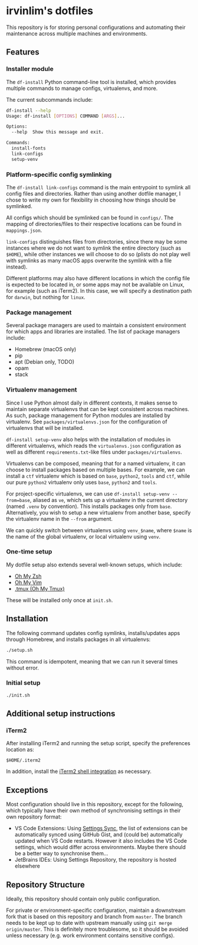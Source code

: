 # irvinlim's dotfiles

This repository is for storing personal configurations and automating their maintenance across multiple machines and environments.

## Features

### Installer module

The `df-install` Python command-line tool is installed, which provides multiple commands to manage configs, virtualenvs, and more.

The current subcommands include:

```sh
df-install --help
Usage: df-install [OPTIONS] COMMAND [ARGS]...

Options:
  --help  Show this message and exit.

Commands:
  install-fonts
  link-configs
  setup-venv
```

### Platform-specific config symlinking

The `df-install link-configs` command is the main entrypoint to symlink all config files and directories. Rather than using another dotfile manager, I chose to write my own for flexibility in choosing how things should be symlinked.

All configs which should be symlinked can be found in `configs/`. The mapping of directories/files to their respective locations can be found in `mappings.json`.

`link-configs` distinguishes files from directories, since there may be some instances where we do not want to symlink the entire directory (such as `$HOME`), while other instances we will choose to do so (plists do not play well with symlinks as many macOS apps overwrite the symlink with a file instead).

Different platforms may also have different locations in which the config file is expected to be located in, or some apps may not be available on Linux, for example (such as iTerm2). In this case, we will specify a destination path for `darwin`, but nothing for `linux`.

### Package management

Several package managers are used to maintain a consistent environment for which apps and libraries are installed. The list of package managers include:

- Homebrew (macOS only)
- pip
- apt (Debian only, TODO)
- opam
- stack

### Virtualenv management

Since I use Python almost daily in different contexts, it makes sense to maintain separate virtualenvs that can be kept consistent across machines. As such, package management for Python modules are installed by virtualenv. See `packages/virtualenvs.json` for the configuration of virtualenvs that will be installed.

`df-install setup-venv` also helps with the installation of modules in different virtualenvs, which reads the `virtualenvs.json` configuration as well as different `requirements.txt`-like files under `packages/virtualenvs`.

Virtualenvs can be composed, meaning that for a named virtualenv, it can choose to install packages based on multiple bases. For example, we can install a `ctf` virtualenv which is based on `base`, `python2`, `tools` and `ctf`, while our pure `python2` virtualenv only uses `base`, `python2` and `tools`.

For project-specific virtualenvs, we can use `df-install setup-venv --from=base`, aliased as `ve`, which sets up a virtualenv in the current directory (named `.venv` by convention). This installs packages only from `base`. Alternatively, you wish to setup a new virtualenv from another base, specify the virtualenv name in the `--from` argument.

We can quickly switch between virtualenvs using `venv_$name`, where `$name` is the name of the global virtualenv, or local virtualenv using `venv`.

### One-time setup

My dotfile setup also extends several well-known setups, which include:

- [Oh My Zsh](https://github.com/robbyrussell/oh-my-zsh)
- [Oh My Vim](https://github.com/liangxianzhe/oh-my-vim)
- [.tmux (Oh My Tmux)](https://github.com/gpakosz/.tmux)

These will be installed only once at `init.sh`.

## Installation

The following command updates config symlinks, installs/updates apps through Homebrew, and installs packages in all virtualenvs:

```sh
./setup.sh
```

This command is idempotent, meaning that we can run it several times without error.

### Initial setup

```sh
./init.sh
```

## Additional setup instructions

### iTerm2

After installing iTerm2 and running the setup script, specify the preferences location as:

```
$HOME/.iterm2
```

In addition, install the [iTerm2 shell integration](https://www.iterm2.com/documentation-shell-integration.html) as necessary.

## Exceptions

Most configuration should live in this repository, except for the following, which typically have their own method of synchronising settings in their own repository format:

- VS Code Extensions: Using [Settings Sync](https://marketplace.visualstudio.com/items?itemName=Shan.code-settings-sync), the list of extensions can be automatically synced using GitHub Gist, and (could be) automatically updated when VS Code restarts. However it also includes the VS Code settings, which would differ across environments. Maybe there should be a better way to synchronise them...
- JetBrains IDEs: Using Settings Repository, the repository is hosted elsewhere

## Repository Structure

Ideally, this repository should contain only public configuration.

For private or environment-specific configuration, maintain a downstream fork that is based on this repository and branch from `master`. The branch needs to be kept up to date with upstream manually using `git merge origin/master`. This is definitely more troublesome, so it should be avoided unless necessary (e.g. work environment contains sensitive configs).
